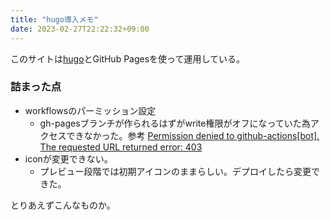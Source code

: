 ```yaml
---
title: "hugo導入メモ"
date: 2023-02-27T22:22:32+09:00
---
```


このサイトは[hugo](https://github.com/gohugoio/hugo)とGitHub Pagesを使って運用している。
### 詰まった点
- workflowsのパーミッション設定
  - gh-pagesブランチが作られるはずがwrite権限がオフになっていた為アクセスできなかった。参考 [Permission denied to github-actions[bot]. The requested URL returned error: 403](https://stackoverflow.com/questions/73687176/permission-denied-to-github-actionsbot-the-requested-url-returned-error-403)
- iconが変更できない。
  - プレビュー段階では初期アイコンのままらしい。デプロイしたら変更できた。

とりあえずこんなものか。
